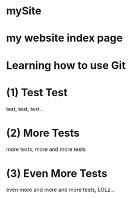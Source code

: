 # mySite
# my website index page
# Learning how to use Git
# (1) Test Test
   test, test, test...
# (2) More Tests
   more tests, more and more tests 
# (3) Even More Tests
   even more and more and more tests, LOLz...
